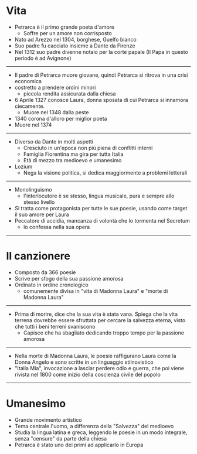 # Vita


* Petrarca è il primo grande poeta d'amore
	* Soffre per un amore non corrisposto
* Nato ad Arezzo nel 1304, borghese, Guelfo bianco
* Suo padre fu cacciato insieme a Dante da Firenze
* Nel 1312 suo padre divenne notaio per la corte papale (Il Papa in questo periodo è ad Avignone)

---

* Il padre di Petrarca muore giovane, quindi Petrarca si ritrova in una crisi economica
* costretto a prendere ordini minori
	* piccola rendita assicurata dalla chiesa
* 6 Aprile 1327 conosce Laura, donna sposata di cui Petrarca si innamora ciecamente.
	* Muore nel 1348 dalla peste
* 1340 corona d'alloro per miglior poeta
* Muore nel 1374
---
* Diverso da Dante in molti aspetti
	* Cresciuto in un'epoca non più piena di conflitti interni
	* Famiglia Fiorentina ma gira per tutta Italia
	* Età di mezzo tra medioevo e umanesimo
*  Lozium
	* Nega la visione politica, si dedica maggiormente a problemi letterali

---
* Monolinguismo
	* l'interlocutore è se stesso, lingua musicale, pura e sempre allo stesso livello
* Si tratta come protagonista per tutte le sue poesie, usando come target il suo amore per Laura
* Peccatore di accidia, mancanza di volontà che lo tormenta nel Secretum
	* lo confessa nella sua opera
---
# Il canzionere

* Composto da 366 poesie
* Scrive per sfogo della sua passione amorosa
* Ordinato in ordine cronologico
	* comunemente divisa in "vita di Madonna Laura" e "morte di Madonna Laura"
---
* Prima di morire, dice che la sua vita è stata vana. Spiega che la vita terrena dovrebbe essere sfruttata per cercare la salvezza eterna, visto che tutti i beni terreni svaniscono
	* Capisce che ha sbagliato dedicando troppo tempo per la passione amorosa
---

* Nella morte di Madonna Laura, le poesie raffigurano Laura come la Donna Angelo e sono scritte in un linguaggio stilnovistico
* "Italia Mia", invocazione a lasciar perdere odio e guerra, che poi viene rivista nel 1800 come inizio della coscienza civile del popolo
---
# Umanesimo
* Grande movimento artistico
* Tema centrale l'uomo, a differenza della "Salvezza" del medioevo
* Studia la lingua latina e greca, leggendo le poesie in un modo integrale, senza "censure" da parte della chiesa
* Petrarca è stato uno dei primi ad applicarlo in Europa